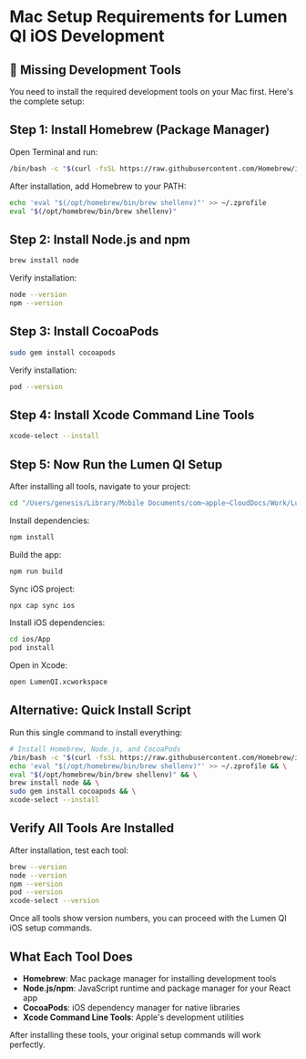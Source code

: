 # Mac Setup Requirements for Lumen QI iOS Development

## 🚨 Missing Development Tools

You need to install the required development tools on your Mac first. Here's the complete setup:

## Step 1: Install Homebrew (Package Manager)

Open Terminal and run:
```bash
/bin/bash -c "$(curl -fsSL https://raw.githubusercontent.com/Homebrew/install/HEAD/install.sh)"
```

After installation, add Homebrew to your PATH:
```bash
echo 'eval "$(/opt/homebrew/bin/brew shellenv)"' >> ~/.zprofile
eval "$(/opt/homebrew/bin/brew shellenv)"
```

## Step 2: Install Node.js and npm

```bash
brew install node
```

Verify installation:
```bash
node --version
npm --version
```

## Step 3: Install CocoaPods

```bash
sudo gem install cocoapods
```

Verify installation:
```bash
pod --version
```

## Step 4: Install Xcode Command Line Tools

```bash
xcode-select --install
```

## Step 5: Now Run the Lumen QI Setup

After installing all tools, navigate to your project:
```bash
cd "/Users/genesis/Library/Mobile Documents/com~apple~CloudDocs/Work/Lumen/LumenQI"
```

Install dependencies:
```bash
npm install
```

Build the app:
```bash
npm run build
```

Sync iOS project:
```bash
npx cap sync ios
```

Install iOS dependencies:
```bash
cd ios/App
pod install
```

Open in Xcode:
```bash
open LumenQI.xcworkspace
```

## Alternative: Quick Install Script

Run this single command to install everything:
```bash
# Install Homebrew, Node.js, and CocoaPods
/bin/bash -c "$(curl -fsSL https://raw.githubusercontent.com/Homebrew/install/HEAD/install.sh)" && \
echo 'eval "$(/opt/homebrew/bin/brew shellenv)"' >> ~/.zprofile && \
eval "$(/opt/homebrew/bin/brew shellenv)" && \
brew install node && \
sudo gem install cocoapods && \
xcode-select --install
```

## Verify All Tools Are Installed

After installation, test each tool:
```bash
brew --version
node --version  
npm --version
pod --version
xcode-select --version
```

Once all tools show version numbers, you can proceed with the Lumen QI iOS setup commands.

## What Each Tool Does

- **Homebrew**: Mac package manager for installing development tools
- **Node.js/npm**: JavaScript runtime and package manager for your React app
- **CocoaPods**: iOS dependency manager for native libraries
- **Xcode Command Line Tools**: Apple's development utilities

After installing these tools, your original setup commands will work perfectly.